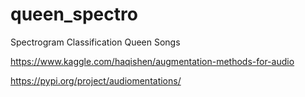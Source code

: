 # queen_spectro
Spectrogram Classification Queen Songs

https://www.kaggle.com/haqishen/augmentation-methods-for-audio


https://pypi.org/project/audiomentations/

